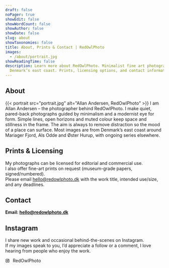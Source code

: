 ```yaml
---
draft: false
noPager: true
showEdit: false
showWordCount: false
showAuthor: false
showDate: false
slug: about
showTaxonomies: false
title: About, Prints & Contact | RedOwlPhoto
images:
  - /about/portrait.jpg
showReadingTime: false
description: Learn more about RedOwlPhoto. Minimalist fine art photography from
  Denmark’s east coast. Prints, licensing options, and contact information.
---
```

## About

{{< portrait src="portrait.jpg" alt="Allan Andersen, RedOwlPhoto" >}}
I am Allan Andersen – the photographer behind RedOwlPhoto.
I make quiet, pared-back photographs guided by minimalism and a modernist eye for form. Simple lines, open horizons and muted colour keep space and stillness in the frame. The aim is always to remove distraction so the mood of a place can surface. 
Most images are from Denmark’s east coast around Mariager Fjord, Als Odde and Øster Hurup, with ongoing series elsewhere.

## Prints & Licensing

My photographs can be licensed for editorial and commercial use.\
I also offer fine-art prints on request (museum-grade papers, signed/numbered).\
Please email hello@redowlphoto.dk with the work title, intended use/size, and any deadlines.

## Contact

**Email: [hello@redowlphoto.dk](mailto:hello@redowlphoto.dk)**

## Instagram

I share new work and occasional behind-the-scenes on Instagram.\
If my images speak to you, I’d appreciate a follow or a comment, I love hearing from people who enjoy the work.

<a class="ig-inline" href="https://www.instagram.com/redowlphoto/" target="_blank" rel="me noopener" aria-label="Instagram">
  <svg viewBox="0 0 24 24" aria-hidden="true" style="width:1em;height:1em;vertical-align:-0.15em;margin-right:.35em">
    <rect x="3" y="3" width="18" height="18" rx="5" ry="5" fill="none" stroke="currentColor" stroke-width="2"/>
    <circle cx="12" cy="12" r="4" fill="none" stroke="currentColor" stroke-width="2"/>
    <circle cx="17.5" cy="6.5" r="1.5" fill="currentColor"/>
  </svg>
  <span>RedOwlPhoto</span>
</a>

<style>
  .ig-inline{display:inline-flex;align-items:center;gap:.35em;text-decoration:none}
  .ig-inline:hover{opacity:.95}
</style>
